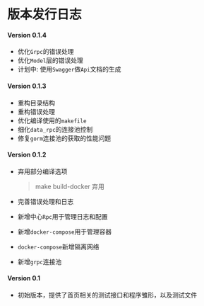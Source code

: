 # 版本发行日志

#### Version 0.1.4

- 优化`Grpc`的错误处理
- 优化`Model`层的错误处理
- 计划中: 使用`Swagger`做`Api`文档的生成

#### Version 0.1.3

- 重构目录结构
- 重构错误处理
- 优化编译使用的`makefile`
- 细化`data_rpc`的连接池控制
- 修复`gorm`连接池的获取的性能问题

#### Version 0.1.2

- 弃用部分编译选项

  > make build-docker 弃用

- 完善错误处理和日志

- 新增中心`Rpc`用于管理日志和配置

- 新增`docker-compose`用于管理容器

- `docker-compose`新增隔离网络

- 新增`grpc`连接池

#### Version 0.1

- 初始版本，提供了首页相关的测试接口和程序雏形，以及测试文件

